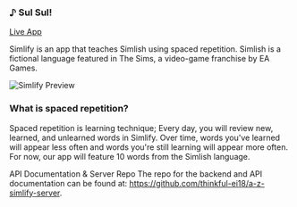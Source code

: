 ### ♪ Sul Sul!
[Live App](https://simlify.herokuapp.com/)

Simlify is an app that teaches Simlish using spaced repetition. Simlish is a fictional language featured in The Sims, a video-game franchise by EA Games.

![Simlify Preview](https://res.cloudinary.com/adriantoddross/image/upload/v1530590355/simlify_preview.gif)

### What is spaced repetition?
Spaced repetition is learning technique; Every day, you will review new, learned, and unlearned words in Simlify. Over time, words you've learned will appear less often and words you're still learning will appear more often. For now, our app will feature 10 words from the Simlish language.

API Documentation & Server Repo
The repo for the backend and API documentation can be found at: https://github.com/thinkful-ei18/a-z-simlify-server.
